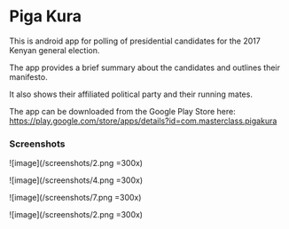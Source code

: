# Piga Kura

This is android app for polling of presidential candidates for the 2017 Kenyan general election.

The app provides a brief summary about the candidates and outlines their manifesto.

It also shows their affiliated political party and their running mates.

The app can be downloaded from the Google Play Store here: https://play.google.com/store/apps/details?id=com.masterclass.pigakura

### Screenshots
![image](/screenshots/2.png =300x)

![image](/screenshots/4.png =300x)

![image](/screenshots/7.png =300x)

![image](/screenshots/2.png =300x)